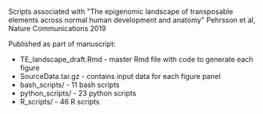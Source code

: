 Scripts associated with "The epigenomic landscape of transposable elements across normal human development and anatomy"
Pehrsson et al, Nature Communications 2019

Published as part of manuscript:

* TE_landscape_draft.Rmd - master Rmd file with code to generate each figure
* SourceData.tar.gz - contains input data for each figure panel
* bash_scripts/ - 11 bash scripts
* python_scripts/ - 23 python scripts
* R_scripts/ - 46 R scripts
